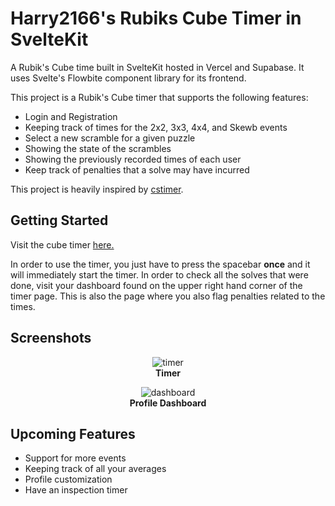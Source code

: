 # Harry2166's Rubiks Cube Timer in SvelteKit
A Rubik's Cube time built in SvelteKit hosted in Vercel and Supabase. It uses Svelte's Flowbite component library for its frontend. 

This project is a Rubik's Cube timer that supports the following features:
- Login and Registration
- Keeping track of times for the 2x2, 3x3, 4x4, and Skewb events
- Select a new scramble for a given puzzle
- Showing the state of the scrambles
- Showing the previously recorded times of each user
- Keep track of penalties that a solve may have incurred

This project is heavily inspired by <a href="https://cstimer.net">cstimer</a>.

## Getting Started
Visit the cube timer <a href="https://harry2166-cube-timer.vercel.app">here.</a>

In order to use the timer, you just have to press the spacebar **once** and it will immediately start the timer. In order to check all the solves that were done, visit your dashboard found on the upper right hand corner of the timer page. This is also the page where you also flag penalties related to the times.

## Screenshots
<p align="center">
    <img src="https://github.com/user-attachments/assets/bc0b422c-5d9f-4887-b965-bb0bf14d6188" alt="timer">
    <br>
    <b>Timer</b>
</p>

<p align="center">
    <img src="https://github.com/user-attachments/assets/23c2116b-6805-4785-a213-3ab6840740ef" alt="dashboard">
    <br>
    <b>Profile Dashboard</b>
</p>


## Upcoming Features
- Support for more events
- Keeping track of all your averages
- Profile customization
- Have an inspection timer
